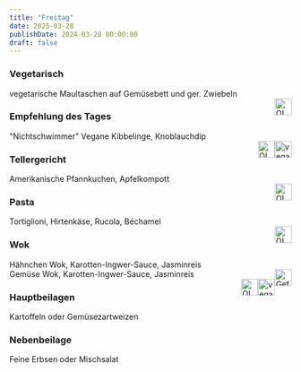 ```yaml
---
title: "Freitag"
date: 2025-03-28
publishDate: 2024-03-28 00:00:00
draft: false
---
```

### Vegetarisch  
<div class="flex-container">
<div>vegetarische Maultaschen auf Gemüsebett und ger. Zwiebeln</div><div margin-left="auto"><img loading="lazy" src="../images/OLV.png" style="float:right;" alt="OLV.png" height=30px></div></div>

### Empfehlung des Tages  
<div class="flex-container">
<div>"Nichtschwimmer"    Vegane Kibbelinge, Knoblauchdip</div><div margin-left="auto"><img loading="lazy" src="../images/vegan.png" style="float:right;" alt="vegan.png" height=30px><img loading="lazy" src="../images/OLV.png" style="float:right;" alt="OLV.png" height=30px></div></div>

### Tellergericht  
<div class="flex-container">
<div>Amerikanische Pfannkuchen, Apfelkompott</div><div margin-left="auto"><img loading="lazy" src="../images/OLV.png" style="float:right;" alt="OLV.png" height=30px></div></div>

### Pasta  
<div class="flex-container">
<div>Tortiglioni, Hirtenkäse, Rucola, Béchamel</div><div margin-left="auto"><img loading="lazy" src="../images/OLV.png" style="float:right;" alt="OLV.png" height=30px></div></div>

### Wok  
<div class="flex-container">
<div> Hähnchen Wok, Karotten-Ingwer-Sauce, Jasminreis</div><div margin-left="auto"><img loading="lazy" src="../images/Geflügel.png" style="float:right;" alt="Geflügel.png" height=30px></div></div><div class="flex-container">
<div>Gemüse Wok, Karotten-Ingwer-Sauce, Jasminreis</div><div margin-left="auto"><img loading="lazy" src="../images/vegan.png" style="float:right;" alt="vegan.png" height=30px><img loading="lazy" src="../images/OLV.png" style="float:right;" alt="OLV.png" height=30px></div></div>

### Hauptbeilagen  
<div class="flex-container">
<div>Kartoffeln oder Gemüsezartweizen </div><div margin-left="auto"></div></div>

### Nebenbeilage  
<div class="flex-container">
<div>Feine Erbsen oder Mischsalat </div><div margin-left="auto"></div></div>

